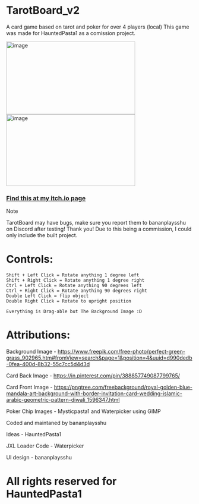 # TarotBoard_v2
A card game based on tarot and poker for over 4 players (local)
This game was made for HauntedPasta1 as a comission project.

<img width="347" height="196" alt="image" src="https://github.com/user-attachments/assets/67c2416f-467a-40dc-9b98-3ccb6ce23094" />
<img width="347" height="193" alt="image" src="https://github.com/user-attachments/assets/521289bb-0d7c-445b-9cb2-927a4b5c9eb8" />


### [Find this at my itch.io page](https://bananplayss.itch.io/tarotboard)


 > [!NOTE]
> TarotBoard may have bugs, make sure you report them to bananplaysshu on Discord after testing! Thank you!
> Due to this being a commission, I could only include the built project.

# Controls:
```
Shift + Left Click = Rotate anything 1 degree left
Shift + Right Click = Rotate anything 1 degree right
Ctrl + Left Click = Rotate anything 90 degrees left
Ctrl + Right Click = Rotate anything 90 degrees right
Double Left Click = flip object
Double Right Click = Rotate to upright position

Everything is Drag-able but The Background Image :D
```

# Attributions:

Background Image - https://www.freepik.com/free-photo/perfect-green-grass_902965.htm#fromView=search&page=1&position=4&uuid=d990dedb-0fea-400d-8b32-55c7cc5d4d3d

Card Back Image - https://in.pinterest.com/pin/388857749087799765/

Card Front Image - https://pngtree.com/freebackground/royal-golden-blue-mandala-art-background-with-border-invitation-card-wedding-islamic-arabic-geometric-pattern-diwali_1596347.html

Poker Chip Images - Mysticpasta1 and Waterpicker using GIMP

Coded and maintaned by bananplaysshu

Ideas - HauntedPasta1

JXL Loader Code - Waterpicker

UI design - bananplaysshu

# All rights reserved for HauntedPasta1
